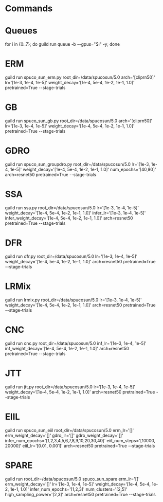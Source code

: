 # Commands 

# Queues 

for i in {0..7}; do guild run queue -b --gpus="$i" -y; done

# ERM 

guild run spuco_sun_erm.py root_dir=/data/spucosun/5.0 arch='[cliprn50]' lr='[1e-3, 1e-4, 1e-5]' weight_decay='[1e-4, 5e-4, 1e-2, 1e-1, 1.0]' pretrained=True --stage-trials

# GB 

guild run spuco_sun_gb.py root_dir=/data/spucosun/5.0 arch='[cliprn50]' lr='[1e-3, 1e-4, 1e-5]' weight_decay='[1e-4, 5e-4, 1e-2, 1e-1, 1.0]' pretrained=True --stage-trials

# GDRO

guild run spuco_sun_groupdro.py root_dir=/data/spucosun/5.0 lr='[1e-3, 1e-4, 1e-5]' weight_decay='[1e-4, 5e-4, 1e-2, 1e-1, 1.0]' num_epochs='[40,80]' arch=resnet50 pretrained=True --stage-trials

# SSA 

guild run ssa.py root_dir=/data/spucosun/5.0 lr='[1e-3, 1e-4, 1e-5]' weight_decay='[1e-4, 5e-4, 1e-2, 1e-1, 1.0]' infer_lr='[1e-3, 1e-4, 1e-5]' infer_weight_decay='[1e-4, 5e-4, 1e-2, 1e-1, 1.0]' arch=resnet50 pretrained=True --stage-trials

# DFR

guild run dfr.py root_dir=/data/spucosun/5.0 lr='[1e-3, 1e-4, 1e-5]' weight_decay='[1e-4, 5e-4, 1e-2, 1e-1, 1.0]' arch=resnet50 pretrained=True --stage-trials

# LRMix
guild run lrmix.py root_dir=/data/spucosun/5.0 lr='[1e-3, 1e-4, 1e-5]' weight_decay='[1e-4, 5e-4, 1e-2, 1e-1, 1.0]' arch=resnet50 pretrained=True --stage-trials

# CNC 

guild run cnc.py root_dir=/data/spucosun/5.0 inf_lr='[1e-3, 1e-4, 1e-5]' inf_weight_decay='[1e-4, 5e-4, 1e-2, 1e-1, 1.0]' arch=resnet50 pretrained=True --stage-trials

# JTT 

guild run jtt.py root_dir=/data/spucosun/5.0 lr=‘[1e-3, 1e-4, 1e-5]’ weight_decay=‘[1e-4, 5e-4, 1e-2, 1e-1, 1.0]’ arch=resnet50 pretrained=True --stage-trials

# EIIL 

guild run spuco_sun_eiil root_dir=/data/spucosun/5.0 erm_lr='[]' erm_weight_decay='[]' gdro_lr='[]' gdro_weight_decay='[]' infer_num_epochs='[1,2,3,4,5,6,7,8,9,10,20,30,40]' eiil_num_steps='[10000, 20000]' eiil_lr='[0.01, 0.001]' arch=resnet50 pretrained=True --stage-trials

# SPARE

guild run root_dir=/data/spucosun/5.0 spuco_sun_spare erm_lr='[]' erm_weight_decay='[]' lr='[1e-3, 1e-4, 1e-5]' weight_decay='[1e-4, 5e-4, 1e-2, 1e-1, 1.0]' infer_num_epochs='[1,2,3]' num_clusters='[2,5]' high_sampling_power='[2,3]' arch=resnet50 pretrained=True --stage-trials
